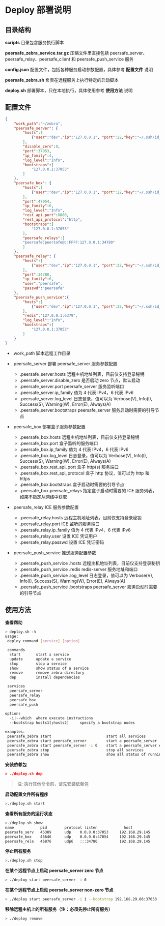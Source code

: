 # Deploy 部署说明

## 目录结构

**scripts** 目录包含服务执行脚本

**peersafe_zebra_service.tar.gz** 压缩文件里直接包括 peersafe_server、peersafe_relay、peersafe_client 和 peersafe_push_service 服务

**config.json** 配置文件，包括各种服务启动参数配置，具体参考 **配置文件** 说明

**peersafe_zebra.sh** 负责在远程服务上执行特定的启动脚本

**deploy.sh** 部署脚本，只在本地执行，具体使用参考 **使用方法** 说明



## 配置文件

```json
{
    "work_path":"~/zebra",
    "peersafe_server": {
        "hosts":[
            {"user":"dev","ip":"127.0.0.1", "port":22,"key":"~/.ssh/id_rsa"}
        ],
        "disable_zero":0,
        "port":37053,
        "ip_family":4,
        "log_level":"Info",
        "bootstraps":[
            "127.0.0.1:37053"
        ]
    },
    "peersafe_box": {
        "hosts":[
            {"user":"dev","ip":"127.0.0.1", "port":22,"key":"~/.ssh/id_rsa"}
        ],
        "port":47054,
        "ip_family":6,
        "log_level":"Info",
        "rest_api_port":8080,
        "rest_api_protocol":"http",
        "bootstraps":[
            "127.0.0.1:37053"
        ],
        "peersafe_relays":[
	    "peersafe:peersafe@::FFFF:127.0.0.1:34780"
        ]
    },
    "peersafe_relay": {
        "hosts":[
            {"user":"dev","ip":"127.0.0.1", "port":22,"key":"~/.ssh/id_rsa"}
        ],
        "port":34780,
        "ip_family":6,
        "user":"peersafe",
        "passwd":"peersafe"
    },
    "peersafe_push_service":{
        "hosts":[
            {"user":"dev","ip":"127.0.0.1", "port":22,"key":"~/.ssh/id_rsa"}
        ],
        "redis":"127.0.0.1:6379",
        "log_level":"Info",
        "bootstraps":[
            "127.0.0.1:37053"
        ]
    }
}
```

- .work_path 脚本远程工作目录

- .peersafe_server 部署 peersafe_server 服务参数配置

  - .peersafe_server.hosts 远程主机地址列表，目前仅支持登录秘钥
  - .peersafe_server.disable_zero 是否启动 zero 节点，默认启动
  - .peersafe_server.port peersafe_server 服务监听端口
  - .peersafe_server.ip_family 值为 4 代表 IPv4，6 代表 IPv6
  - .peersafe_server.log_level 日志登录，值可以为 Verbose(V), Info(I), Success(S), Warning(W), Error(E), Always(A)
  - .peersafe_server.bootstraps peersafe_server 服务启动时需要的引导节点

- .peersafe_box 部署盒子服务参数配置

  - .peersafe_box.hosts 远程主机地址列表，目前仅支持登录秘钥
  - .peersafe_box.port 盒子监听的服务端口
  - .peersafe_box.ip_family 值为 4 代表 IPv4，6 代表 IPv6
  - .peersafe_box.log_level 日志登录，值可以为 Verbose(V), Info(I), Success(S), Warning(W), Error(E), Always(A)
  - .peersafe_box.rest_api_port 盒子 http(s) 服务端口
  - .peersafe_box.rest_api_protocol 盒子 http 协议，值可以为 http 和 https
  - .peersafe_box.bootstraps 盒子启动时需要的引导节点
  - .peersafe_box.peersafe_relays 指定盒子启动时需要的 ICE 服务列表，如果不指定从网络中获取

- .peersafe_relay ICE 服务参数配置

  - .peersafe_relay.hosts 远程主机地址列表，目前仅支持登录秘钥
  - .peersafe_relay.port ICE 监听的服务端口
  - .peersafe_relay.ip_family 值为 4 代表 IPv4，6 代表 IPv6
  - .peersafe_relay.user 设置 ICE 凭证用户
  - .peersafe_relay.passwd 设置 ICE 凭证密码

- .peersafe_push_service 推送服务配置参数

  - .peersafe_push_service .hosts 远程主机地址列表，目前仅支持登录秘钥
  - .peersafe_push_service .redis redis-server 服务地址和端口
  - .peersafe_push_service .log_level 日志登录，值可以为 Verbose(V), Info(I), Success(S), Warning(W), Error(E), Always(A)
  - .peersafe_push_service .bootstraps peersafe_server 服务启动时需要的引导节点

  

## 使用方法

**查看帮助**

```bash
> deploy.sh -h
usage: 
 deploy command [service] [option]

 commands
  start       start a service
  update      update a service
  stop        stop a service
  show        show status of a service
  remove      remove zebra directory
  dep         install dependencies

 services
  peersafe_server 
  peersafe_relay
  peersafe_box              
  peersafe_push
  
options
  -i|--which  where execute instructions
  --bootstrap hosts1[;hosts2]     specify a bootstrap nodes

examples:
 peersafe_zebra start                         start all services
 peersafe_zebra start peersafe_server         start a peersafe_server
 peersafe_zebra start peersafe_server -i 0    start a peersafe_server on specified remote by i
 peersafe_zebra stop                          stop all services
 peersafe_zebra show                          show all status of running services
```

**安装依赖包**
```json
> ./deploy.sh dep
```
> 注: 执行其他命令前，请先安装依赖包

**启动配置文件所有程序**

```bash
>./deploy.sh start
```

**查看所有服务的运行状态**

```bash
>./deploy.sh show
name            pid        protocol listen            host
peersafe_serv   45389      udp    0.0.0.0:37053     192.168.29.145
peersafe_box    45646      udp    0.0.0.0:47054     192.168.29.145
peersafe_rela   45876      udp6   :::34780          192.168.29.145
```

**停止所有服务**

```bash
>./deploy.sh stop
```

**在某个远程节点上启动 peersafe_server zero 节点**

```bash
> ./deploy start peersafe_server -i 0
```

**在某个远程节点上启动 peersafe_server non-zero 节点**

```bash
> ./deploy start peersafe_server -i 1 --bootstrap 192.168.29.66:37053
```

**移除远程主机上的所有服务（注：必须先停止所有服务）**

```bash
> ./deploy remove
```

